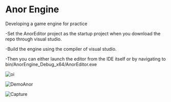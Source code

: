 # Anor Engine
Developing a game engine for practice

-Set the AnorEditor project as the startup project when you download the repo through visual studio.

-Build the engine using the compiler of visual studio.

-Then you can either launch the editor from the IDE itself or by navigating to bin/AnorEngine_Debug_x64/AnorEditor.exe

![oi](https://user-images.githubusercontent.com/61450895/132106632-60b128bc-784f-4437-9ac5-e181afff35c0.PNG)

![DemoAnor](https://user-images.githubusercontent.com/61450895/133001809-3e4a24d7-b364-4122-955b-3ebe90702d87.PNG)

![Capture](https://user-images.githubusercontent.com/61450895/133052505-e6f0e416-e6f8-4f92-9c94-e6954e181e4d.PNG)
